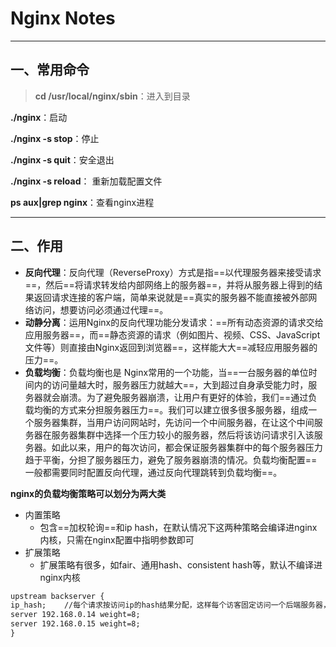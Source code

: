 # Nginx Notes

-----

## 一、常用命令

> **cd /usr/local/nginx/sbin**：进入到目录

**./nginx**：启动

**./nginx -s stop**：停止

**./nginx -s quit**：安全退出

**./nginx -s reload**： 重新加载配置文件

**ps aux|grep nginx**：查看nginx进程

---

## 二、作用

- **反向代理**：反向代理（ReverseProxy）方式是指==以代理服务器来接受请求==，然后==将请求转发给内部网络上的服务器==，并将从服务器上得到的结果返回请求连接的客户端，简单来说就是==真实的服务器不能直接被外部网络访问，想要访问必须通过代理==。
- **动静分离**：运用Nginx的反向代理功能分发请求：==所有动态资源的请求交给应用服务器==，而==静态资源的请求（例如图片、视频、CSS、JavaScript文件等）则直接由Nginx返回到浏览器==，这样能大大==减轻应用服务器的压力==。
- **负载均衡**：负载均衡也是 Nginx常用的一个功能，当==一台服务器的单位时间内的访问量越大时，服务器压力就越大==，大到超过自身承受能力时，服务器就会崩溃。为了避免服务器崩溃，让用户有更好的体验，我们==通过负载均衡的方式来分担服务器压力==。我们可以建立很多很多服务器，组成一个服务器集群，当用户访问网站时，先访问一个中间服务器，在让这个中间服务器在服务器集群中选择一个压力较小的服务器，然后将该访问请求引入该服务器。如此以来，用户的每次访问，都会保证服务器集群中的每个服务器压力趋于平衡，分担了服务器压力，避免了服务器崩溃的情况。负载均衡配置==一般都需要同时配置反向代理，通过反向代理跳转到负载均衡==。

**nginx的负载均衡策略可以划分为两大类**

- 内置策略
  - 包含==加权轮询==和ip hash，在默认情况下这两种策略会编译进nginx内核，只需在nginx配置中指明参数即可
- 扩展策略
  - 扩展策略有很多，如fair、通用hash、consistent hash等，默认不编译进nginx内核

```xml
upstream backserver { 
ip_hash; 	//每个请求按访问ip的hash结果分配，这样每个访客固定访问一个后端服务器，可以解决session的问题。
server 192.168.0.14 weight=8; 
server 192.168.0.15 weight=8;
} 
```

